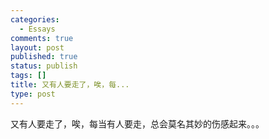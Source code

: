 ```yaml
--- 
categories: 
  - Essays
comments: true
layout: post
published: true
status: publish
tags: []
title: 又有人要走了，唉，每...
type: post
---
```

又有人要走了，唉，每当有人要走，总会莫名其妙的伤感起来。。。

